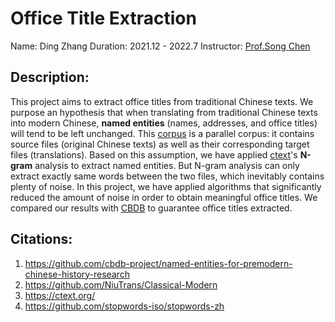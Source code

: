 # Office Title Extraction

Name: Ding Zhang
Duration: 2021.12 - 2022.7
Instructor: [Prof.Song Chen](https://www.bucknell.edu/fac-staff/song-chen)

## Description:

This project aims to extract office titles from traditional Chinese texts. 
We purpose an hypothesis that when translating from traditional Chinese texts into modern Chinese, **named entities** (names, addresses, and office titles) will tend to be left unchanged. This [corpus](https://github.com/NiuTrans/Classical-Modern) is a parallel corpus: it contains source files (original Chinese texts) as well as their corresponding target files (translations). Based on this assumption, we have applied [ctext](https://ctext.org/)'s **N-gram** analysis to extract named entities. But N-gram analysis can only extract exactly same words between the two files, which inevitably contains plenty of noise. 
In this project, we have applied algorithms that significantly reduced the amount of noise in order to obtain meaningful office titles. We compared our results with [CBDB](https://github.com/cbdb-project/named-entities-for-premodern-chinese-history-research) to guarantee office titles extracted. 

## Citations:

1. https://github.com/cbdb-project/named-entities-for-premodern-chinese-history-research
2. https://github.com/NiuTrans/Classical-Modern
3. https://ctext.org/
4. https://github.com/stopwords-iso/stopwords-zh

